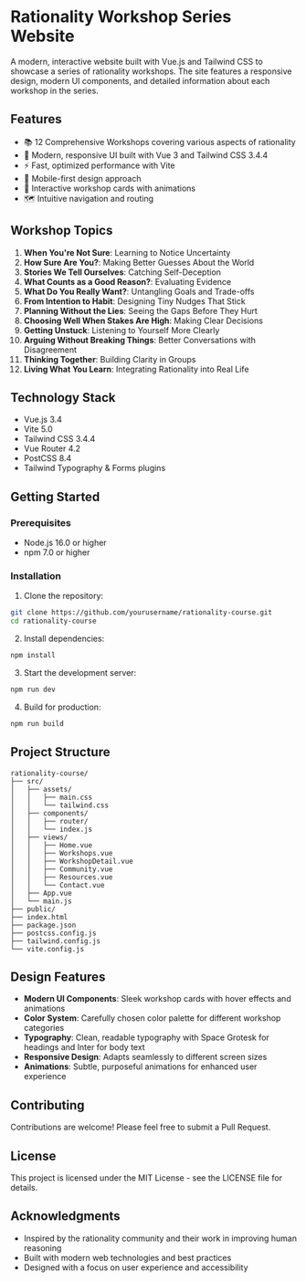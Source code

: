 # Rationality Workshop Series Website

A modern, interactive website built with Vue.js and Tailwind CSS to showcase a series of rationality workshops. The site features a responsive design, modern UI components, and detailed information about each workshop in the series.

## Features

- 📚 12 Comprehensive Workshops covering various aspects of rationality
- 🎨 Modern, responsive UI built with Vue 3 and Tailwind CSS 3.4.4
- ⚡️ Fast, optimized performance with Vite
- 📱 Mobile-first design approach
- 🎯 Interactive workshop cards with animations
- 🗺️ Intuitive navigation and routing

## Workshop Topics

1. **When You're Not Sure**: Learning to Notice Uncertainty
2. **How Sure Are You?**: Making Better Guesses About the World
3. **Stories We Tell Ourselves**: Catching Self-Deception
4. **What Counts as a Good Reason?**: Evaluating Evidence
5. **What Do You Really Want?**: Untangling Goals and Trade-offs
6. **From Intention to Habit**: Designing Tiny Nudges That Stick
7. **Planning Without the Lies**: Seeing the Gaps Before They Hurt
8. **Choosing Well When Stakes Are High**: Making Clear Decisions
9. **Getting Unstuck**: Listening to Yourself More Clearly
10. **Arguing Without Breaking Things**: Better Conversations with Disagreement
11. **Thinking Together**: Building Clarity in Groups
12. **Living What You Learn**: Integrating Rationality into Real Life

## Technology Stack

- Vue.js 3.4
- Vite 5.0
- Tailwind CSS 3.4.4
- Vue Router 4.2
- PostCSS 8.4
- Tailwind Typography & Forms plugins

## Getting Started

### Prerequisites

- Node.js 16.0 or higher
- npm 7.0 or higher

### Installation

1. Clone the repository:
```bash
git clone https://github.com/yourusername/rationality-course.git
cd rationality-course
```

2. Install dependencies:
```bash
npm install
```

3. Start the development server:
```bash
npm run dev
```

4. Build for production:
```bash
npm run build
```

## Project Structure

```
rationality-course/
├── src/
│   ├── assets/
│   │   ├── main.css
│   │   └── tailwind.css
│   ├── components/
│   │   ├── router/
│   │   └── index.js
│   ├── views/
│   │   ├── Home.vue
│   │   ├── Workshops.vue
│   │   ├── WorkshopDetail.vue
│   │   ├── Community.vue
│   │   ├── Resources.vue
│   │   └── Contact.vue
│   ├── App.vue
│   └── main.js
├── public/
├── index.html
├── package.json
├── postcss.config.js
├── tailwind.config.js
└── vite.config.js
```

## Design Features

- **Modern UI Components**: Sleek workshop cards with hover effects and animations
- **Color System**: Carefully chosen color palette for different workshop categories
- **Typography**: Clean, readable typography with Space Grotesk for headings and Inter for body text
- **Responsive Design**: Adapts seamlessly to different screen sizes
- **Animations**: Subtle, purposeful animations for enhanced user experience

## Contributing

Contributions are welcome! Please feel free to submit a Pull Request.

## License

This project is licensed under the MIT License - see the LICENSE file for details.

## Acknowledgments

- Inspired by the rationality community and their work in improving human reasoning
- Built with modern web technologies and best practices
- Designed with a focus on user experience and accessibility

